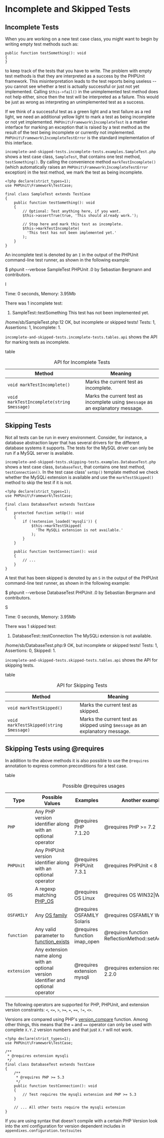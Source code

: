Incomplete and Skipped Tests
============================

Incomplete Tests
----------------

When you are working on a new test case class, you might want to begin
by writing empty test methods such as:

    public function testSomething(): void
    {
    }

to keep track of the tests that you have to write. The problem with
empty test methods is that they are interpreted as a success by the
PHPUnit framework. This misinterpretation leads to the test reports
being useless -- you cannot see whether a test is actually successful or
just not yet implemented. Calling `$this->fail()` in the unimplemented
test method does not help either, since then the test will be
interpreted as a failure. This would be just as wrong as interpreting an
unimplemented test as a success.

If we think of a successful test as a green light and a test failure as
a red light, we need an additional yellow light to mark a test as being
incomplete or not yet implemented. `PHPUnit\Framework\IncompleteTest` is
a marker interface for marking an exception that is raised by a test
method as the result of the test being incomplete or currently not
implemented. `PHPUnit\Framework\IncompleteTestError` is the standard
implementation of this interface.

`incomplete-and-skipped-tests.incomplete-tests.examples.SampleTest.php`
shows a test case class, `SampleTest`, that contains one test method,
`testSomething()`. By calling the convenience method
`markTestIncomplete()` (which automatically raises an
`PHPUnit\Framework\IncompleteTestError` exception) in the test method,
we mark the test as being incomplete.

    <?php declare(strict_types=1);
    use PHPUnit\Framework\TestCase;

    final class SampleTest extends TestCase
    {
        public function testSomething(): void
        {
            // Optional: Test anything here, if you want.
            $this->assertTrue(true, 'This should already work.');

            // Stop here and mark this test as incomplete.
            $this->markTestIncomplete(
              'This test has not been implemented yet.'
            );
        }
    }

An incomplete test is denoted by an `I` in the output of the PHPUnit
command-line test runner, as shown in the following example:

$ phpunit --verbose SampleTest PHPUnit .0 by Sebastian Bergmann and
contributors.

I

Time: 0 seconds, Memory: 3.95Mb

There was 1 incomplete test:

1) SampleTest::testSomething This test has not been implemented yet.

/home/sb/SampleTest.php:12 OK, but incomplete or skipped tests! Tests:
1, Assertions: 1, Incomplete: 1.

`incomplete-and-skipped-tests.incomplete-tests.tables.api` shows the API
for marking tests as incomplete.

table

<table>
<caption>API for Incomplete Tests</caption>
<thead>
<tr class="header">
<th>Method</th>
<th>Meaning</th>
</tr>
</thead>
<tbody>
<tr class="odd">
<td><code>void markTestIncomplete()</code></td>
<td>Marks the current test as incomplete.</td>
</tr>
<tr class="even">
<td><code>void markTestIncomplete(string $message)</code></td>
<td>Marks the current test as incomplete using <code>$message</code> as an explanatory message.</td>
</tr>
</tbody>
</table>

Skipping Tests
--------------

Not all tests can be run in every environment. Consider, for instance, a
database abstraction layer that has several drivers for the different
database systems it supports. The tests for the MySQL driver can only be
run if a MySQL server is available.

`incomplete-and-skipped-tests.skipping-tests.examples.DatabaseTest.php`
shows a test case class, `DatabaseTest`, that contains one test method,
`testConnection()`. In the test case class' `setUp()` template method we
check whether the MySQLi extension is available and use the
`markTestSkipped()` method to skip the test if it is not.

    <?php declare(strict_types=1);
    use PHPUnit\Framework\TestCase;

    final class DatabaseTest extends TestCase
    {
        protected function setUp(): void
        {
            if (!extension_loaded('mysqli')) {
                $this->markTestSkipped(
                  'The MySQLi extension is not available.'
                );
            }
        }

        public function testConnection(): void
        {
            // ...
        }
    }

A test that has been skipped is denoted by an `S` in the output of the
PHPUnit command-line test runner, as shown in the following example:

$ phpunit --verbose DatabaseTest PHPUnit .0 by Sebastian Bergmann and
contributors.

S

Time: 0 seconds, Memory: 3.95Mb

There was 1 skipped test:

1) DatabaseTest::testConnection The MySQLi extension is not available.

/home/sb/DatabaseTest.php:9 OK, but incomplete or skipped tests! Tests:
1, Assertions: 0, Skipped: 1.

`incomplete-and-skipped-tests.skipped-tests.tables.api` shows the API
for skipping tests.

table

<table>
<caption>API for Skipping Tests</caption>
<thead>
<tr class="header">
<th>Method</th>
<th>Meaning</th>
</tr>
</thead>
<tbody>
<tr class="odd">
<td><code>void markTestSkipped()</code></td>
<td>Marks the current test as skipped.</td>
</tr>
<tr class="even">
<td><code>void markTestSkipped(string $message)</code></td>
<td>Marks the current test as skipped using <code>$message</code> as an explanatory message.</td>
</tr>
</tbody>
</table>

Skipping Tests using @requires
------------------------------

In addition to the above methods it is also possible to use the
`@requires` annotation to express common preconditions for a test case.

table

<table>
<caption>Possible @requires usages</caption>
<thead>
<tr class="header">
<th>Type</th>
<th>Possible Values</th>
<th>Examples</th>
<th>Another example</th>
</tr>
</thead>
<tbody>
<tr class="odd">
<td><code>PHP</code></td>
<td>Any PHP version identifier along with an optional operator</td>
<td>@requires PHP 7.1.20</td>
<td>@requires PHP &gt;= 7.2</td>
</tr>
<tr class="even">
<td><code>PHPUnit</code></td>
<td>Any PHPUnit version identifier along with an optional operator</td>
<td>@requires PHPUnit 7.3.1</td>
<td>@requires PHPUnit &lt; 8</td>
</tr>
<tr class="odd">
<td><code>OS</code></td>
<td>A regexp matching <a href="https://www.php.net/manual/en/reserved.constants.php#constant.php-os">PHP_OS</a></td>
<td>@requires OS Linux</td>
<td>@requires OS WIN32|WINNT</td>
</tr>
<tr class="even">
<td><code>OSFAMILY</code></td>
<td>Any <a href="https://www.php.net/manual/en/reserved.constants.php#constant.php-os-family">OS family</a></td>
<td>@requires OSFAMILY Solaris</td>
<td>@requires OSFAMILY Windows</td>
</tr>
<tr class="odd">
<td><code>function</code></td>
<td>Any valid parameter to <a href="https://www.php.net/function_exists">function_exists</a></td>
<td>@requires function imap_open</td>
<td>@requires function ReflectionMethod::setAccessible</td>
</tr>
<tr class="even">
<td><code>extension</code></td>
<td>Any extension name along with an optional version identifier and optional operator</td>
<td>@requires extension mysqli</td>
<td>@requires extension redis &gt;= 2.2.0</td>
</tr>
</tbody>
</table>

The following operators are supported for PHP, PHPUnit, and extension
version constraints: `<`, `<=`, `>`, `>=`, `=`, `==`, `!=`, `<>`.

Versions are compared using PHP's
[version\_compare](https://www.php.net/version_compare) function. Among
other things, this means that the `=` and `==` operator can only be used
with complete `X.Y.Z` version numbers and that just `X.Y` will not work.

    <?php declare(strict_types=1);
    use PHPUnit\Framework\TestCase;

    /**
     * @requires extension mysqli
     */
    final class DatabaseTest extends TestCase
    {
        /**
         * @requires PHP >= 5.3
         */
        public function testConnection(): void
        {
            // Test requires the mysqli extension and PHP >= 5.3
        }

        // ... All other tests require the mysqli extension
    }

If you are using syntax that doesn't compile with a certain PHP Version
look into the xml configuration for version dependent includes in
`appendixes.configuration.testsuites`

